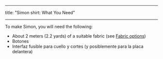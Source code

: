 - - -
title: "Simon shirt: What You Need"
- - -

To make Simon, you will need the following:

- About 2 meters (2.2 yards) of a suitable fabric (see [Fabric options](/docs/patterns/simon/fabric/))
- Botones
- Interfaz fusible para cuello y cortes (y posiblemente para la placa delantera)
